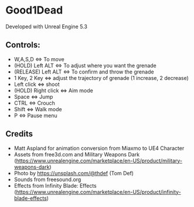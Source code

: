 # Good1Dead

Developed with Unreal Engine 5.3

## Controls:
- W,A,S,D <=> To move
- (HOLD) Left ALT <=> To adjust where you want the grenade
- (RELEASE) Left ALT <=> To confirm and throw the grenade
- 1 Key, 2 Key <=> adjust the trajectory of grenade (1 increase, 2 decrease)
- Left click <=> shoot
- (HOLD) Right click <=> Aim mode
- Space <=> Jump
- CTRL <=> Crouch
- Shift <=> Walk mode
- P <=> Pause menu

## Credits

- Matt Aspland for animation conversion from Miaxmo to UE4 Character
- Assets from free3d.com and Military Weapons Dark (https://www.unrealengine.com/marketplace/en-US/product/military-weapons-dark)
- Photo by https://unsplash.com/@thdef (Tom Def)
- Sounds from freesound.org
- Effects from Infinity Blade: Effects (https://www.unrealengine.com/marketplace/en-US/product/infinity-blade-effects)


